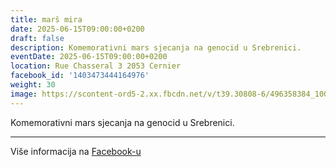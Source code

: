 ```yaml
---
title: marš mira
date: 2025-06-15T09:00:00+0200
draft: false
description: Komemorativni mars sjecanja na genocid u Srebrenici.
eventDate: 2025-06-15T09:00:00+0200
location: Rue Chasseral 3 2053 Cernier
facebook_id: '1403473444164976'
weight: 30
image: https://scontent-ord5-2.xx.fbcdn.net/v/t39.30808-6/496358384_1007574214836511_4806363768185633011_n.jpg?_nc_cat=102&ccb=1-7&_nc_sid=9e60e4&_nc_ohc=RziorpJvfOMQ7kNvwEdIuc5&_nc_oc=Adm6Tcop7Ms3xNeudxnMxBmVbs4UmkRA6JMvIi5qlUeQn-GBY7e9KFyhjKFvwdPzBs4&_nc_zt=23&_nc_ht=scontent-ord5-2.xx&edm=ABTKTjYEAAAA&_nc_gid=V8R1zMLtlKaHAYNogxm9EA&oh=00_AfYgfBguWnBeRO1EiGIFmZozcHAsGVZ_plMc_Of_XUr-5w&oe=68E105AE
---
```


Komemorativni mars sjecanja na genocid u Srebrenici.

---

Više informacija na [Facebook-u](https://facebook.com/events/1403473444164976)